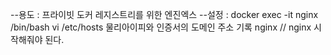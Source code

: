 --용도 : 프라이빗 도커 레지스트리를 위한 엔진엑스
--설정 : docker exec -it nginx /bin/bash 
      vi /etc/hosts
      물리아이피와 인증서의 도메인 주소 기록 
      nginx // nginx 시작해줘야 된다.
